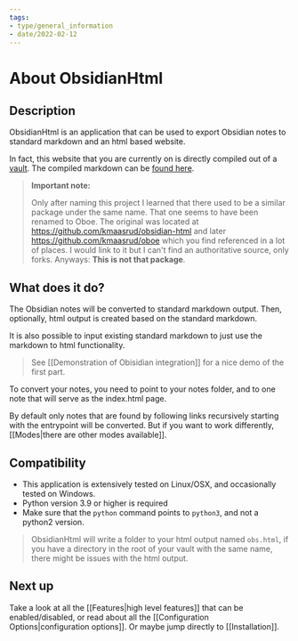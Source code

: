 ```yaml
---
tags:
- type/general_information
- date/2022-02-12
---
```


# About ObsidianHtml
## Description
ObsidianHtml is an application that can be used to export Obsidian notes to standard markdown and an html based website. 

In fact, this website that you are currently on is directly compiled out of a [vault](https://github.com/obsidian-html/obsidian-html.github.io/tree/main/__src/vault). The compiled markdown can be [found here](https://github.com/obsidian-html/obsidian-html.github.io/blob/main/md/index.md).

> **Important note:** 
>
> Only after naming this project I learned that there used to be a similar package under the same name. That one seems to have been renamed to Oboe. The original was located at https://github.com/kmaasrud/obsidian-html and later https://github.com/kmaasrud/oboe which you find referenced in a lot of places. I would link to it but I can't find an authoritative source, only forks. 
> Anyways: **This is not that package**.

## What does it do?
The Obsidian notes will be converted to standard markdown output. Then, optionally, html output is created based on the standard markdown.

It is also possible to input existing standard markdown to just use the markdown to html functionality.

> See [[Demonstration of Obisidian integration]] for a nice demo of the first part.

To convert your notes, you need to point to your notes folder, and to one note that will serve as the index.html page.

By default only notes that are found by following links recursively starting with the entrypoint will be converted. But if you want to work differently, [[Modes|there are other modes available]].

## Compatibility
- This application is extensively tested on Linux/OSX, and occasionally tested on Windows.
- Python version 3.9 or higher is required
- Make sure that the `python` command points to `python3`, and not a python2 version.

> ObsidianHtml will write a folder to your html output named `obs.html`, if you have a directory in the root of your vault with the same name, there might be issues with the html output.


## Next up
Take a look at all the [[Features|high level features]] that can be enabled/disabled, or read about all the [[Configuration Options|configuration options]]. Or maybe jump directly to [[Installation]].